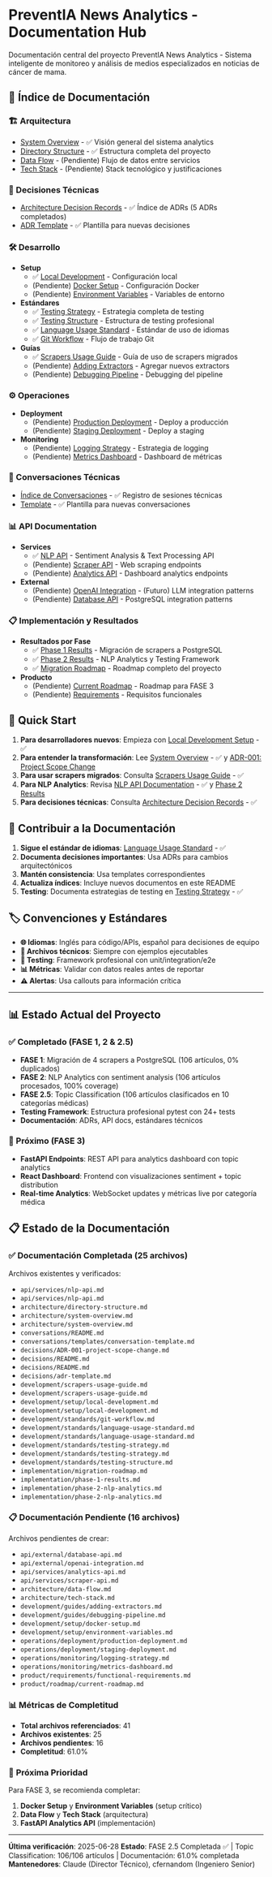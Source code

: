 # PreventIA News Analytics - Documentation Hub

Documentación central del proyecto PreventIA News Analytics - Sistema inteligente de monitoreo y análisis de medios especializados en noticias de cáncer de mama.

## 📖 Índice de Documentación

### 🏗️ Arquitectura
- [System Overview](architecture/system-overview.md) - ✅ Visión general del sistema analytics
- [Directory Structure](architecture/directory-structure.md) - ✅ Estructura completa del proyecto
- [Data Flow](architecture/data-flow.md) - (Pendiente) Flujo de datos entre servicios
- [Tech Stack](architecture/tech-stack.md) - (Pendiente) Stack tecnológico y justificaciones

### 🎯 Decisiones Técnicas
- [Architecture Decision Records](decisions/README.md) - ✅ Índice de ADRs (5 ADRs completados)
- [ADR Template](decisions/adr-template.md) - ✅ Plantilla para nuevas decisiones

### 🛠️ Desarrollo
- **Setup**
  - ✅ [Local Development](development/setup/local-development.md) - Configuración local
  - (Pendiente) [Docker Setup](development/setup/docker-setup.md) - Configuración Docker
  - (Pendiente) [Environment Variables](development/setup/environment-variables.md) - Variables de entorno
- **Estándares**
  - ✅ [Testing Strategy](development/standards/testing-strategy.md) - Estrategia completa de testing
  - ✅ [Testing Structure](development/standards/testing-structure.md) - Estructura de testing profesional
  - ✅ [Language Usage Standard](development/standards/language-usage-standard.md) - Estándar de uso de idiomas
  - ✅ [Git Workflow](development/standards/git-workflow.md) - Flujo de trabajo Git
- **Guías**
  - ✅ [Scrapers Usage Guide](development/scrapers-usage-guide.md) - Guía de uso de scrapers migrados
  - (Pendiente) [Adding Extractors](development/guides/adding-extractors.md) - Agregar nuevos extractors
  - (Pendiente) [Debugging Pipeline](development/guides/debugging-pipeline.md) - Debugging del pipeline

### ⚙️ Operaciones
- **Deployment**
  - (Pendiente) [Production Deployment](operations/deployment/production-deployment.md) - Deploy a producción
  - (Pendiente) [Staging Deployment](operations/deployment/staging-deployment.md) - Deploy a staging
- **Monitoring**
  - (Pendiente) [Logging Strategy](operations/monitoring/logging-strategy.md) - Estrategia de logging
  - (Pendiente) [Metrics Dashboard](operations/monitoring/metrics-dashboard.md) - Dashboard de métricas

### 💬 Conversaciones Técnicas
- [Índice de Conversaciones](conversations/README.md) - ✅ Registro de sesiones técnicas
- [Template](conversations/templates/conversation-template.md) - ✅ Plantilla para nuevas conversaciones

### 📊 API Documentation
- **Services**
  - ✅ [NLP API](api/services/nlp-api.md) - Sentiment Analysis & Text Processing API
  - (Pendiente) [Scraper API](api/services/scraper-api.md) - Web scraping endpoints
  - (Pendiente) [Analytics API](api/services/analytics-api.md) - Dashboard analytics endpoints
- **External**
  - (Pendiente) [OpenAI Integration](api/external/openai-integration.md) - (Futuro) LLM integration patterns
  - (Pendiente) [Database API](api/external/database-api.md) - PostgreSQL integration patterns

### 📋 Implementación y Resultados
- **Resultados por Fase**
  - ✅ [Phase 1 Results](implementation/phase-1-results.md) - Migración de scrapers a PostgreSQL
  - ✅ [Phase 2 Results](implementation/phase-2-nlp-analytics.md) - NLP Analytics y Testing Framework
  - ✅ [Migration Roadmap](implementation/migration-roadmap.md) - Roadmap completo del proyecto
- **Producto**
  - (Pendiente) [Current Roadmap](product/roadmap/current-roadmap.md) - Roadmap para FASE 3
  - (Pendiente) [Requirements](product/requirements/functional-requirements.md) - Requisitos funcionales

## 🚀 Quick Start

1. **Para desarrolladores nuevos**: Empieza con [Local Development Setup](development/setup/local-development.md) - ✅
2. **Para entender la transformación**: Lee [System Overview](architecture/system-overview.md) - ✅ y [ADR-001: Project Scope Change](decisions/ADR-001-project-scope-change.md)
3. **Para usar scrapers migrados**: Consulta [Scrapers Usage Guide](development/scrapers-usage-guide.md) - ✅
4. **Para NLP Analytics**: Revisa [NLP API Documentation](api/services/nlp-api.md) - ✅ y [Phase 2 Results](implementation/phase-2-nlp-analytics.md)
5. **Para decisiones técnicas**: Consulta [Architecture Decision Records](decisions/README.md) - ✅

## 📝 Contribuir a la Documentación

1. **Sigue el estándar de idiomas**: [Language Usage Standard](development/standards/language-usage-standard.md) - ✅
2. **Documenta decisiones importantes**: Usa ADRs para cambios arquitectónicos
3. **Mantén consistencia**: Usa templates correspondientes
4. **Actualiza índices**: Incluye nuevos documentos en este README
5. **Testing**: Documenta estrategias de testing en [Testing Strategy](development/standards/testing-strategy.md) - ✅

## 🏷️ Convenciones y Estándares

- **🌐 Idiomas**: Inglés para código/APIs, español para decisiones de equipo
- **📁 Archivos técnicos**: Siempre con ejemplos ejecutables
- **🧪 Testing**: Framework profesional con unit/integration/e2e
- **📊 Métricas**: Validar con datos reales antes de reportar
- **⚠️ Alertas**: Usa callouts para información crítica

---

## 📊 Estado Actual del Proyecto

### ✅ Completado (FASE 1, 2 & 2.5)
- **FASE 1**: Migración de 4 scrapers a PostgreSQL (106 artículos, 0% duplicados)
- **FASE 2**: NLP Analytics con sentiment analysis (106 artículos procesados, 100% coverage)
- **FASE 2.5**: Topic Classification (106 artículos clasificados en 10 categorías médicas)
- **Testing Framework**: Estructura profesional pytest con 24+ tests
- **Documentación**: ADRs, API docs, estándares técnicos

### 🚀 Próximo (FASE 3)
- **FastAPI Endpoints**: REST API para analytics dashboard con topic analytics
- **React Dashboard**: Frontend con visualizaciones sentiment + topic distribution
- **Real-time Analytics**: WebSocket updates y métricas live por categoría médica

## 📋 Estado de la Documentación

### ✅ **Documentación Completada (25 archivos)**
Archivos existentes y verificados:
- `api/services/nlp-api.md`
- `api/services/nlp-api.md`
- `architecture/directory-structure.md`
- `architecture/system-overview.md`
- `architecture/system-overview.md`
- `conversations/README.md`
- `conversations/templates/conversation-template.md`
- `decisions/ADR-001-project-scope-change.md`
- `decisions/README.md`
- `decisions/README.md`
- `decisions/adr-template.md`
- `development/scrapers-usage-guide.md`
- `development/scrapers-usage-guide.md`
- `development/setup/local-development.md`
- `development/setup/local-development.md`
- `development/standards/git-workflow.md`
- `development/standards/language-usage-standard.md`
- `development/standards/language-usage-standard.md`
- `development/standards/testing-strategy.md`
- `development/standards/testing-strategy.md`
- `development/standards/testing-structure.md`
- `implementation/migration-roadmap.md`
- `implementation/phase-1-results.md`
- `implementation/phase-2-nlp-analytics.md`
- `implementation/phase-2-nlp-analytics.md`

### 📋 **Documentación Pendiente (16 archivos)**
Archivos pendientes de crear:
- `api/external/database-api.md`
- `api/external/openai-integration.md`
- `api/services/analytics-api.md`
- `api/services/scraper-api.md`
- `architecture/data-flow.md`
- `architecture/tech-stack.md`
- `development/guides/adding-extractors.md`
- `development/guides/debugging-pipeline.md`
- `development/setup/docker-setup.md`
- `development/setup/environment-variables.md`
- `operations/deployment/production-deployment.md`
- `operations/deployment/staging-deployment.md`
- `operations/monitoring/logging-strategy.md`
- `operations/monitoring/metrics-dashboard.md`
- `product/requirements/functional-requirements.md`
- `product/roadmap/current-roadmap.md`

### 📊 **Métricas de Completitud**
- **Total archivos referenciados**: 41
- **Archivos existentes**: 25
- **Archivos pendientes**: 16
- **Completitud**: 61.0%

### 🎯 **Próxima Prioridad**
Para FASE 3, se recomienda completar:
1. **Docker Setup** y **Environment Variables** (setup crítico)
2. **Data Flow** y **Tech Stack** (arquitectura)
3. **FastAPI Analytics API** (implementación)

---

**Última verificación**: 2025-06-28
**Estado**: FASE 2.5 Completada ✅ | Topic Classification: 106/106 artículos | Documentación: 61.0% completada
**Mantenedores**: Claude (Director Técnico), cfernandom (Ingeniero Senior)
